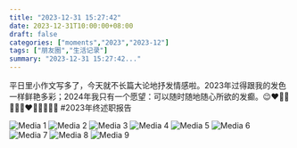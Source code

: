 ```yaml
---
title: "2023-12-31 15:27:42"
date: 2023-12-31T10:00:00+08:00
draft: false
categories: ["moments","2023","2023-12"]
tags: ["朋友圈","生活记录"]
summary: "2023-12-31 15:27:42..."
---
```


平日里小作文写多了，今天就不长篇大论地抒发情感啦。2023年过得跟我的发色一样鲜艳多彩；2024年我只有一个愿望：可以随时随地随心所欲的发癫。😉
​
❤️🧡💛💚💙💜❤️🧡💛💚💙💜
​#2023年终述职报告

![Media 1](/Moments/photos/2023-12-31/202312311527420.jpg)
![Media 2](/Moments/photos/2023-12-31/202312311527421.jpg)
![Media 3](/Moments/photos/2023-12-31/202312311527422.jpg)
![Media 4](/Moments/photos/2023-12-31/202312311527423.jpg)
![Media 5](/Moments/photos/2023-12-31/202312311527424.jpg)
![Media 6](/Moments/photos/2023-12-31/202312311527425.jpg)
![Media 7](/Moments/photos/2023-12-31/202312311527426.jpg)
![Media 8](/Moments/photos/2023-12-31/202312311527427.jpg)
![Media 9](/Moments/photos/2023-12-31/202312311527428.jpg)

